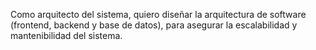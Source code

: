 Como arquitecto del sistema, quiero diseñar la arquitectura de software (frontend, backend y base de datos), para asegurar la escalabilidad y mantenibilidad del sistema.

